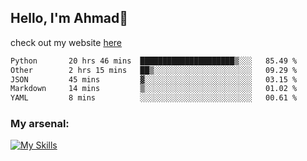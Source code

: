 
## Hello, I'm Ahmad👋

check out my website [here](https://ahmadalwi.com/)

<!--START_SECTION:waka-->

```txt
Python       20 hrs 46 mins  █████████████████████▒░░░   85.49 %
Other        2 hrs 15 mins   ██▒░░░░░░░░░░░░░░░░░░░░░░   09.29 %
JSON         45 mins         ▓░░░░░░░░░░░░░░░░░░░░░░░░   03.15 %
Markdown     14 mins         ▒░░░░░░░░░░░░░░░░░░░░░░░░   01.02 %
YAML         8 mins          ░░░░░░░░░░░░░░░░░░░░░░░░░   00.61 %
```

<!--END_SECTION:waka-->

### My arsenal:

[![My Skills](https://skillicons.dev/icons?i=js,ts,py,go,react,nextjs,svelte,nodejs,django,tailwind,html,css,sass,firebase,mongodb,postgres,mysql,redis,git,github,docker,vscode,figma,godot)](https://skillicons.dev)
